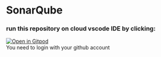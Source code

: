 # SonarQube

### run this repository on cloud vscode IDE by clicking:
[![Open in Gitpod](https://gitpod.io/button/open-in-gitpod.svg)](https://gitpod.io/#https://github.com/CastHash532/SonarQube)  
You need to login with your github account  
